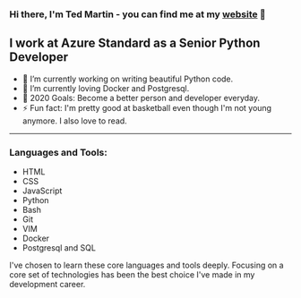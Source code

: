 ### Hi there, I'm Ted Martin - you can find me at my [website](https://tedmartin.us) 👋

## I work at Azure Standard as a Senior Python Developer

- 🔭 I’m currently working on writing beautiful Python code.
- 🌱 I’m currently loving Docker and Postgresql.
- 🥅 2020 Goals: Become a better person and developer everyday.
- ⚡ Fun fact: I'm pretty good at basketball even though I'm not young anymore. I also love to read.

---

### Languages and Tools:

* HTML
* CSS
* JavaScript
* Python
* Bash
* Git
* VIM
* Docker
* Postgresql and SQL

I've chosen to learn these core languages and tools deeply. Focusing on a core set of technologies has been the best choice I've made in my development career.
